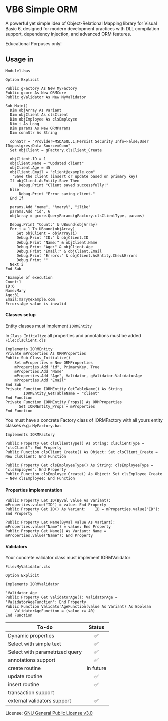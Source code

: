 # VB6 Simple ORM

A powerful yet simple idea of Object-Relational Mapping library for Visual Basic 6, designed for modern development practices with DLL compilation support, dependency injection, and advanced ORM features.

Educational Porpuses only!

## Usage in 
`Module1.bas`
```vb6
Option Explicit

Public gFactory As New MyFactory
Public gcore As New ORMCore
Public gValidator As New MyValidator

Sub Main()
  Dim objArray As Variant
  Dim objClient As clsClient
  Dim objEmployee As clsEmployee
  Dim i As Long
  Dim params As New ORMParams
  Dim connStr As String
  
  connStr = "Provider=MSDASQL.1;Persist Security Info=False;User ID=postgres;Data Source=Conn"
  Set objClient = gFactory.clsClient_Create

  objClient.ID = 1
  objClient.Name = "Updated client"
  objClient.Age = 45
  objClient.Email = "client@example.com"
   'Save the client (insert or update based on primary key)
  If objClient.AsEntity.Save Then
      Debug.Print "Client saved successfully!"
  Else
      Debug.Print "Error saving client."
  End If

  params.Add "name", "%mary%", "ilike"
  params.Add "id", 6
  objArray = gcore.QueryParams(gFactory.clsClientType, params)
  
  Debug.Print "Count:" & UBound(objArray)
  For i = 1 To UBound(objArray)
     Set objClient = objArray(i)
     Debug.Print "ID:" & objClient.ID
     Debug.Print "Name:" & objClient.Name
     Debug.Print "Age:" & objClient.Age
     Debug.Print "Email:" & objClient.Email
     Debug.Print "Errors:" & objClient.AsEntity.CheckErrors
     Debug.Print ""
  Next i
End Sub

'Example of execution
Count:1
ID:6
Name:Mary
Age:31
Email:mary@example.com
Errors:Age value is invalid
```

#### Classes setup
Entity classes must implement `IORMEntity`

In `Class_Initialize` all properties and annotations must be added
`File:clsClient.cls`
```vb6
Implements IORMEntity
Private mProperties As ORMProperties
Public Sub Class_Initialize()
    Set mProperties = New ORMProperties
    mProperties.Add "id", PrimaryKey, True
    mProperties.Add "Name"
    mProperties.Add "Age", Validator, gValidator.ValidatorAge
    mProperties.Add "Email"   
End Sub
Private Function IORMEntity_GetTableName() As String
        IORMEntity_GetTableName = "client"
End Function
Private Function IORMEntity_Props() As ORMProperties
      Set IORMEntity_Props = mProperties
End Function
```
You must have a concrete Factory class of IORMFactory with all yours entity classes e.g.: `MyFactory.bas`

```vb6
Implements IORMFactory

Public Property Get clsClientType() As String: clsClientType = "clsClient": End Property
Public Function clsClient_Create() As Object: Set clsClient_Create = New clsClient: End Function

Public Property Get clsEmployeeType() As String: clsEmployeeType = "clsEmployee": End Property
Public Function clsEmployee_Create() As Object: Set clsEmployee_Create = New clsEmployee: End Function
```

#### Properties implementation
```vb6
Public Property Let ID(ByVal value As Variant):    mProperties.value("ID") = value: End Property
Public Property Get ID() As Variant:    ID = mProperties.value("ID"): End Property

Public Property Let Name(ByVal value As Variant): mProperties.value("Name") = value: End Property
Public Property Get Name() As Variant: Name = mProperties.value("Name"): End Property
```
#### Validators 
Your concrete validator class must implement IORMValidator

`File:MyValidator.cls`
```vb6
Option Explicit

Implements IORMValidator

'Validator Age
Public Property Get ValidatorAge(): ValidatorAge = "ValidatorAgeFunction": End Property
Public Function ValidatorAgeFunction(value As Variant) As Boolean
    ValidatorAgeFunction = (value >= 40)
End Function
```

| To-do | Status |
| --- | :---: |
| Dynamic properties  | :white_check_mark: |
| Select with simple text  | :white_check_mark: |
| Select with parametrized query|  :white_check_mark: |
| annotations support| :white_check_mark: |
| create routine| in future|
| update routine|:white_check_mark:|
| insert routine|:white_check_mark:|
| transaction support||
| external validators support| :white_check_mark: |

License: [GNU General Public License v3.0](LICENSE)
